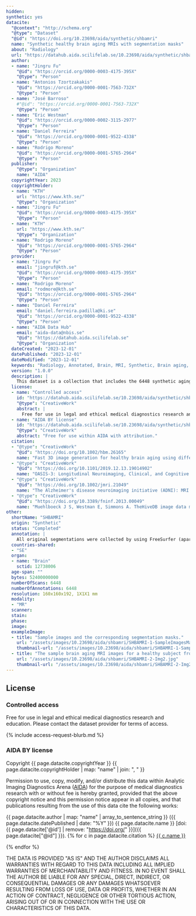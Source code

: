 ```yaml
---
hidden:
synthetic: yes
datacite:
  "@context": "http://schema.org"
  "@type": "Dataset"
  "@id": "https://doi.org/10.23698/aida/synthetic/shbamri"
  name: "Synthetic healthy brain aging MRIs with segmentation masks"
  about: "Radiology"
  url: "https://datahub.aida.scilifelab.se/10.23698/aida/synthetic/shbamri"
  author:
  - name: "Jingru Fu"
    "@id": "https://orcid.org/0000-0003-4175-395X"
    "@type": "Person"
  - name: "Antonios Tzortzakakis"
    "@id": "https://orcid.org/0000-0001-7563-732X"
    "@type": "Person"
  - name: "José Barroso"
    #"@id": "https://orcid.org/0000-0001-7563-732X"
    "@type": "Person"
  - name: "Eric Westman"
    "@id": "https://orcid.org/0000-0002-3115-2977"
    "@type": "Person"
  - name: "Daniel Ferreira"
    "@id": "https://orcid.org/0000-0001-9522-4338"
    "@type": "Person"
  - name: "Rodrigo Moreno"
    "@id": "https://orcid.org/0000-0001-5765-2964"
    "@type": "Person"
  publisher:
    "@type": "Organization"
    name: "AIDA"
  copyrightYear: 2023
  copyrightHolder:
  - name: "KTH"
    url: "https://www.kth.se/"
    "@type": "Organization"
  - name: "Jingru Fu"
    "@id": "https://orcid.org/0000-0003-4175-395X"
    "@type": "Person"
  - name: "KTH"
    url: "https://www.kth.se/"
    "@type": "Organization"
  - name: "Rodrigo Moreno"
    "@id": "https://orcid.org/0000-0001-5765-2964"
    "@type": "Person"
  provider:
  - name: "Jingru Fu"
    email: "jingruf@kth.se"
    "@id": "https://orcid.org/0000-0003-4175-395X"
    "@type": "Person"
  - name: "Rodrigo Moreno"
    email: "rodmore@kth.se"
    "@id": "https://orcid.org/0000-0001-5765-2964"
    "@type": "Person"
  - name: "Daniel Ferreira"
    email: "daniel.ferreira.padilla@ki.se"
    "@id": "https://orcid.org/0000-0001-9522-4338"
    "@type": "Person"
  - name: "AIDA Data Hub"
    email: "aida-data@nbis.se"
    "@id": "https://datahub.aida.scilifelab.se"
    "@type": "Organization"
  dateCreated: "2023-12-01"
  datePublished: "2023-12-01"
  dateModified: "2023-12-01"
  keywords: "Radiology, Annotated, Brain, MRI, Synthetic, Brain aging, Synthetic brain aging, Medical image generation"
  version: "1.0.0"
  description: |
    This dataset is a collection that includes the 6448 synthetic aging brain T1 MRI scans derived from two data sets by our proposed methodology (the following paper [[1]](https://datahub.aida.scilifelab.se/10.23698/aida/synthetic/shbamri#references)). We augmented the HEALTHY longitudinal brain MRI data with corresponding segmentations to simulate the access of a scan per subject every 6 months in these cohorts.
  license:
  - name: "Controlled access"
    id: "https://datahub.aida.scilifelab.se/10.23698/aida/synthetic/shbamri#controlled-access"
    "@type": "CreativeWork"
    abstract: |
      Free for use in legal and ethical medical diagnostics research and education.
  - name: "AIDA BY license"
    id: "https://datahub.aida.scilifelab.se/10.23698/aida/synthetic/shbamri#aida-by-license"
    "@type": "CreativeWork"
    abstract: "Free for use within AIDA with attribution."
  citation:
  - "@type": "CreativeWork"
    "@id": "https://doi.org/10.1002/hbm.26165"
    name: "Fast 3D image generation for healthy brain aging using diffeomorphic registration. Fu, Jingru and Tzortzakakis, Antonios and Barroso, José and Westman, Eric and Ferreira, Daniel and Moreno, Rodrigo and for the Alzheimer's Disease Neuroimaging Initiative, 2022. doi: 10.1002/hbm.26165"
  - "@type": "CreativeWork"
    "@id": "https://doi.org/10.1101/2019.12.13.19014902"
    name: "OASIS-3: Longitudinal Neuroimaging, Clinical, and Cognitive Dataset for Normal Aging and Alzheimer Disease. Pamela J LaMontagne, Tammie L.S. Benzinger, John C. Morris, Sarah Keefe, Russ Hornbeck, Chengjie Xiong, Elizabeth Grant, Jason Hassenstab, Krista Moulder, Andrei Vlassenko, Marcus E. Raichle, Carlos Cruchaga, Daniel Marcus, 2019. medRxiv. doi: 10.1101/2019.12.13.19014902"
  - "@type": "CreativeWork"
    "@id": "https://doi.org/10.1002/jmri.21049"
    name: "The Alzheimer's disease neuroimaging initiative (ADNI): MRI methods. Jack Jr C R, Bernstein M A, Fox N C, et al. Journal of Magnetic Resonance Imaging: An Official Journal of the International Society for Magnetic Resonance in Medicine, 2008, 27(4): 685-691."
  - "@type": "CreativeWork"
    "@id": "https://doi.org/10.3389/fninf.2013.00049"
    name: "Muehlboeck J S, Westman E, Simmons A. TheHiveDB image data management and analysis framework[J]. Frontiers in neuroinformatics, 2014, 7: 49. doi: 10.3389/fninf.2013.00049"
other:
  shortName: "SHBAMRI"
  origin: "Synthetic"
  status: "Completed"
  annotation: |
    All original segmentations were collected by using FreeSurfer (aparc+aseg.mgz). Synthetic images are segmented based on ground truth segmentations using registration, more information can be found in [[1]](https://datahub.aida.scilifelab.se/10.23698/aida/synthetic/shbamri#references).
  countries-shared:
  - "SE"
  organ:
  - name: "Brain"
    sctid: 12738006
  age-span: "" 
  bytes: 52400000000
  numberOfScans: 6448
  numberOfAnnotations: 6448
  resolution: 160x160x192, 1X1X1 mm
  modality:
  - "MR"
  scanner:
  stain:
  phase:
  image:
  exampleImage:
  - title: "Sample images and the corresponding segmentation masks."
    url: "/assets/images/10.23698/aida/shbamri/SHBAMRI-1-SampleImagesMasks.png"
    thumbnail-url: "/assets/images/10.23698/aida/shbamri/SHBAMRI-1-SampleImagesMasks-thumbnail.png"
  - title: "The sample brain aging MRI images for a healthy subject from age 51.7 to age 63.7. (Figure 10 from [1])"
    url: "/assets/images/10.23698/aida/shbamri/SHBAMRI-2-Img2.jpg"
    thumbnail-url: "/assets/images/10.23698/aida/shbamri/SHBAMRI-2-Img2-thumbnail.jpg"
---
```

## License
### Controlled access
Free for use in legal and ethical medical diagnostics research and education.
Please contact the dataset provider for terms of access.

{% include access-request-blurb.md %}

### AIDA BY license
Copyright
{{ page.datacite.copyrightYear }}
{{ page.datacite.copyrightHolder | map: "name" |  join: ", " }}

Permission to use, copy, modify, and/or distribute this data within Analytic
Imaging Diagnostics Arena ([AIDA](https://medtech4health.se/aida)) for the purpose
of medical diagnostics research with or without fee is hereby granted, provided that
the above copyright notice and this permission notice appear in all copies, and that
publications resulting from the use of this data cite the following works:

{{ page.datacite.author | map: "name" | array_to_sentence_string }}
({{ page.datacite.datePublished | date: "%Y" }})
{{ page.datacite.name }}
[doi:{{ page.datacite['@id'] | remove: "https://doi.org/" }}]({{ page.datacite["@id"] }}).
{% for c in page.datacite.citation %}
  [{{ c.name }}]({{c["@id"]}})

{% endfor %}

THE DATA IS PROVIDED "AS IS" AND THE AUTHOR DISCLAIMS ALL WARRANTIES WITH REGARD
TO THIS DATA INCLUDING ALL IMPLIED WARRANTIES OF MERCHANTABILITY AND FITNESS. IN
NO EVENT SHALL THE AUTHOR BE LIABLE FOR ANY SPECIAL, DIRECT, INDIRECT, OR
CONSEQUENTIAL DAMAGES OR ANY DAMAGES WHATSOEVER RESULTING FROM LOSS OF USE, DATA
OR PROFITS, WHETHER IN AN ACTION OF CONTRACT, NEGLIGENCE OR OTHER TORTIOUS
ACTION, ARISING OUT OF OR IN CONNECTION WITH THE USE OR CHARACTERISTICS OF THIS
DATA.
